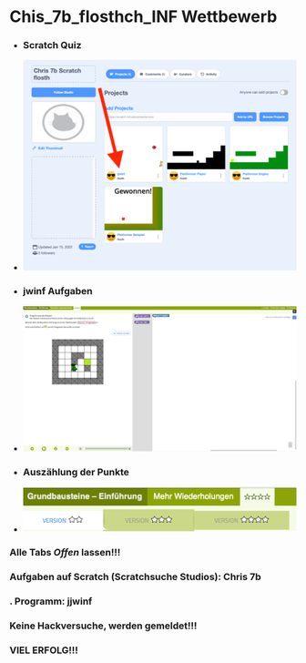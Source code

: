 # Chis_7b_flosthch_INF Wettbewerb

* ### Scratch Quiz
*    ![jjwinf](/jjwinf.png)
* ### jwinf Aufgaben
*    ![jwinf](/jwinf.png)
* ### Auszählung der Punkte
*    ![jwinf](/punkte.png)

### Alle Tabs _Offen_ lassen!!!

### Aufgaben auf Scratch (Scratchsuche Studios): Chris 7b
### .                                  Programm: jjwinf

### Keine Hackversuche, werden gemeldet!!!

### VIEL ERFOLG!!!
